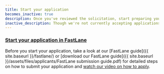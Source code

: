 ```yaml
---
title: Start your application
becomes_inactive: true
description: Once you've reviewed the solicitation, start preparing your Phase I application in FastLane.
inactive_description: Though we're not currently accepting applications, we encourage you to familiarize yourself with our [FastLane guide]({{ site.baseurl }}/fastlane/). This way, once the next solicitation opens, you'll be ready to craft your application. We'll release our next solicitation in {{ site.solicitation_released }}.
---
```


### [Start your application in FastLane](https://www.fastlane.nsf.gov/jsp/homepage/proposals.jsp) 

Before you start your application, take a look at our [FastLane guide]({{ site.baseurl }}/fastlane/) or [download our FastLane guide]({{ site.baseurl }}/assets/files/applicants/FastLane submission guide.pdf) for detailed steps on how to submit your application and [watch our video on how to apply](https://www.youtube.com/watch?v=-0lhmfczIJ8&feature=youtu.be).
